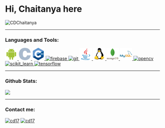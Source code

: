 <!--
### Hi there 👋


**CDChaitanya/CDChaitanya** is a ✨ _special_ ✨ repository because its `README.md` (this file) appears on your GitHub profile.

Here are some ideas to get you started:

- 🔭 I’m currently working on ...
- 🌱 I’m currently learning ...
- 👯 I’m looking to collaborate on ...
- 🤔 I’m looking for help with ...
- 💬 Ask me about ...
- 📫 How to reach me: ...
- 😄 Pronouns: ...
- ⚡ Fun fact: ...
<img src= "https://github-readme-stats.vercel.app/api?username=CDChaitanya&&show_icons=true&title_color=ffffff&icon_color=bb2acf&text_color=bb2acf&bg_color=151515">

-->

<h1 align="left">Hi, Chaitanya here</h1>
<p align="left"> <img src="https://komarev.com/ghpvc/?username=CDChaitanya&label=Profile%20views&color=0e75b6&style=flat" alt="CDChaitanya" /> </p>

<hr>
<h3 align="left">Languages and Tools:</h3>
<p align="left"> 
  <a href="https://developer.android.com" target="_blank"> <img src="https://github.com/devicons/devicon/blob/master/icons/android/android-original.svg" alt="android" width="40" height="40"/> </a> 
  <a href="https://www.cprogramming.com/" target="_blank"> <img src="https://github.com/devicons/devicon/blob/master/icons/c/c-original.svg" alt="c" width="40" height="40"/> </a> 
  <a href="https://www.w3schools.com/cpp/" target="_blank"> <img src="https://github.com/devicons/devicon/blob/master/icons/cplusplus/cplusplus-original.svg" alt="cplusplus" width="40" height="40"/> </a> 
  <a href="https://firebase.google.com/" target="_blank"> <img src="https://www.vectorlogo.zone/logos/firebase/firebase-icon.svg" alt="firebase" width="40" height="40"/> </a> 
  <a href="https://git-scm.com/" target="_blank"> <img src="https://www.vectorlogo.zone/logos/git-scm/git-scm-icon.svg" alt="git" width="40" height="40"/> </a> 
  <a href="https://www.java.com" target="_blank"> <img src="https://github.com/devicons/devicon/blob/master/icons/java/java-original.svg" alt="java" width="40" height="40"/> </a>
  <a href="https://www.linux.org/" target="_blank"> <img src="https://github.com/devicons/devicon/blob/master/icons/linux/linux-original.svg" alt="linux" width="40" height="40"/> </a> <a href="https://www.mongodb.com/" target="_blank"> <img src="https://github.com/devicons/devicon/blob/master/icons/mongodb/mongodb-original-wordmark.svg" alt="mongodb" width="40" height="40"/> </a> 
  <a href="https://www.mysql.com/" target="_blank"> <img src="https://github.com/devicons/devicon/blob/master/icons/mysql/mysql-original-wordmark.svg" alt="mysql" width="40" height="40"/> </a>
  <a href="https://opencv.org/" target="_blank"> <img src="https://www.vectorlogo.zone/logos/opencv/opencv-icon.svg" alt="opencv" width="40" height="40"/> </a> 
  <a href="https://scikit-learn.org/" target="_blank"> <img src="https://upload.wikimedia.org/wikipedia/commons/0/05/Scikit_learn_logo_small.svg" alt="scikit_learn" width="40" height="40"/> </a> 
  <a href="https://www.tensorflow.org" target="_blank"> <img src="https://www.vectorlogo.zone/logos/tensorflow/tensorflow-icon.svg" alt="tensorflow" width="40" height="40"/> </a> 
</p>

<hr>
<h3 align="left">Github Stats:</h3>
<p align="left"> <img align="center" src="https://github-readme-stats.vercel.app/api?username=CDChaitanya&theme=vision-friendly-dark&show_icons=true"/></p>

<hr>
<h3 align="left">Contact me:</h3>
<p align="left">
  <a href="https://www.linkedin.com/in/chaitanya-deshpande-5a4908190/" target="blank"><img align="center" src="https://www.flaticon.com/svg/static/icons/svg/174/174857.svg" alt="cd17" height="30" width="30" /></a>
  <a href="https://www.instagram.com/chaitanyadeshpand_17/" target="blank"><img align="center" src="https://www.flaticon.com/svg/static/icons/svg/174/174855.svg" alt="cd17" height="30" width="30" /></a>
</p>
